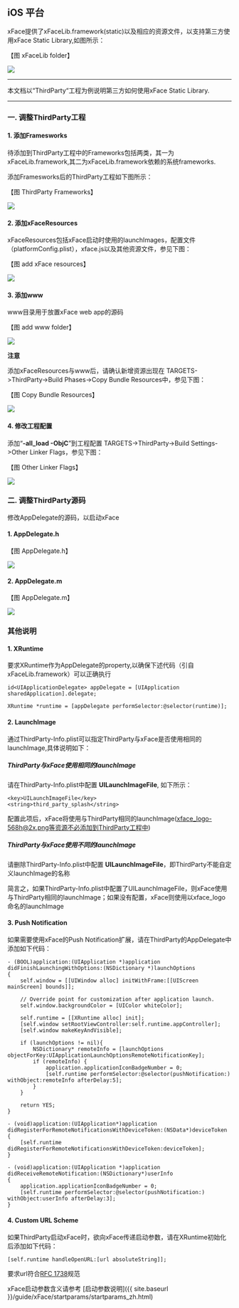 ## iOS 平台

xFace提供了xFaceLib.framework(static)以及相应的资源文件，以支持第三方使用xFace Static Library,如图所示：

【图 xFaceLib folder】

![](iOSImages/xFaceLib_folder.png)

_____

本文档以“ThirdParty“工程为例说明第三方如何使用xFace Static Library.

_____

### 一. 调整ThirdParty工程

#### 1. 添加Framesworks
待添加到ThirdParty工程中的Frameworks包括两类，其一为xFaceLib.framework,其二为xFaceLib.framework依赖的系统frameworks.

添加Framesworks后的ThirdParty工程如下图所示：

【图 ThirdParty Frameworks】

![](iOSImages/third_party_frameworks.png)

#### 2. 添加xFaceResources

xFaceResources包括xFace启动时使用的launchImages，配置文件（platformConfig.plist），xface.js以及其他资源文件，参见下图：

【图 add xFace resources】

![](iOSImages/add_xFaceResources.png)

#### 3. 添加www
www目录用于放置xFace web app的源码

【图 add www folder】

![](iOSImages/add_www.png)

**注意**

添加xFaceResources与www后，请确认新增资源出现在 TARGETS->ThirdParty->Build Phases->Copy Bundle Resources中，参见下图：

【图 Copy Bundle Resources】

![](iOSImages/copy_bundle_resources.png)

#### 4. 修改工程配置
添加“__-all_load -ObjC__”到工程配置 TARGETS->ThirdParty->Build Settings->Other Linker Flags，参见下图：

【图 Other Linker Flags】

![](iOSImages/other_linker_flags.png)

### 二. 调整ThirdParty源码

修改AppDelegate的源码，以启动xFace

#### 1. AppDelegate.h

【图 AppDelegate.h】

![](iOSImages/appDelegate_header.png)

#### 2. AppDelegate.m

【图 AppDelegate.m】

![](iOSImages/appDelegate_source.png)

### 其他说明
#### 1. XRuntime
要求XRuntime作为AppDelegate的property,以确保下述代码（引自xFaceLib.framework）可以正确执行

    id<UIApplicationDelegate> appDelegate = [UIApplication sharedApplication].delegate;
 
    XRuntime *runtime = [appDelegate performSelector:@selector(runtime)];
 
#### 2. LaunchImage

通过ThirdParty-Info.plist可以指定ThirdParty与xFace是否使用相同的launchImage,具体说明如下：

##### ThirdParty与xFace使用相同的launchImage

请在ThirdParty-Info.plist中配置 __UILaunchImageFile__, 如下所示：

    <key>UILaunchImageFile</key>
	<string>third_party_splash</string>
	
配置此项后，xFace将使用与ThirdParty相同的launchImage(xface_logo-568h@2x.png等资源不必添加到ThirdParty工程中)

##### ThirdParty与xFace使用不同的launchImage

请删除ThirdParty-Info.plist中配置 __UILaunchImageFile__，即ThirdParty不能自定义launchImage的名称

简言之，如果ThirdParty-Info.plist中配置了UILaunchImageFile，则xFace使用与ThirdParty相同的launchImage；如果没有配置，xFace则使用以xface_logo命名的launchImage

#### 3. Push Notification

如果需要使用xFace的Push Notification扩展，请在ThirdParty的AppDelegate中添加如下代码：

    - (BOOL)application:(UIApplication *)application didFinishLaunchingWithOptions:(NSDictionary *)launchOptions
    {
	    self.window = [[UIWindow alloc] initWithFrame:[[UIScreen mainScreen] bounds]];
	    
	    // Override point for customization after application launch.
	    self.window.backgroundColor = [UIColor whiteColor];
	
	    self.runtime = [[XRuntime alloc] init];
	    [self.window setRootViewController:self.runtime.appController];
	    [self.window makeKeyAndVisible];
	
	    if (launchOptions != nil){
	        NSDictionary* remoteInfo = [launchOptions objectForKey:UIApplicationLaunchOptionsRemoteNotificationKey];
	        if (remoteInfo) {
	            application.applicationIconBadgeNumber = 0;
	            [self.runtime performSelector:@selector(pushNotification:) withObject:remoteInfo afterDelay:5];
	        }
	    }
	
	    return YES;
    }
    
    - (void)application:(UIApplication*)application didRegisterForRemoteNotificationsWithDeviceToken:(NSData*)deviceToken 
    {
        [self.runtime didRegisterForRemoteNotificationsWithDeviceToken:deviceToken];
    }

    - (void)application:(UIApplication *)application didReceiveRemoteNotification:(NSDictionary*)userInfo
    {
        application.applicationIconBadgeNumber = 0;
        [self.runtime performSelector:@selector(pushNotification:) withObject:userInfo afterDelay:3];
    }

#### 4. Custom URL Scheme

如果ThirdParty启动xFace时，欲向xFace传递启动参数，请在XRuntime初始化后添加如下代码：

    [self.runtime handleOpenURL:[url absoluteString]];
    
要求url符合[RFC 1738](http://www.ietf.org/rfc/rfc1738.txt)规范

xFace启动参数含义请参考 [启动参数说明]({{ site.baseurl }}/guide/xFace/startparams/startparams_zh.html)